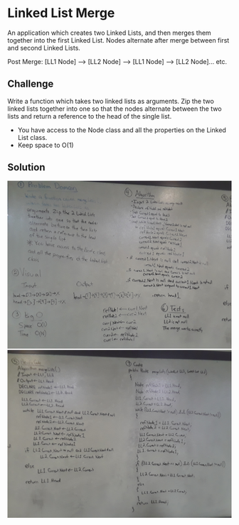 # Linked List Merge
An application which creates two Linked Lists, and then merges them together into the first Linked List.
Nodes alternate after merge between first and second Linked Lists.

Post Merge:
[LL1 Node] --> [LL2 Node] --> [LL1 Node] --> [LL2 Node]... etc.

## Challenge
Write a function which takes two linked lists as arguments.
Zip the two linked lists together into one so that the nodes alternate
between the two lists and return a reference to the head of the single list.
* You have access to the Node class and all the properties on the Linked List class.
* Keep space to O(1)

## Solution
![LLMerge 01](../../assets/linked-list-merge-images/linked-list-merge-01.jpg)
![LLMerge 02](../../assets/linked-list-merge-images/linked-list-merge-02.jpg)